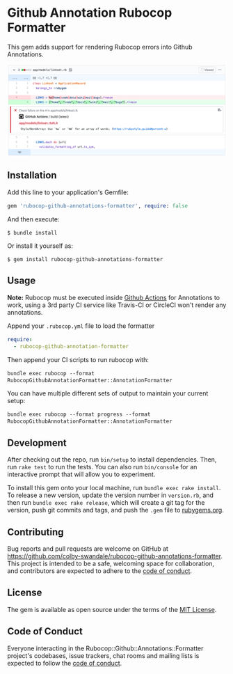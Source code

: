 # Github Annotation Rubocop Formatter

This gem adds support for rendering Rubocop errors into Github Annotations.

![example github annotation](https://raw.githubusercontent.com/colby-swandale/rubocop-github-annotations-formatter/master/resources/example.png)

## Installation

Add this line to your application's Gemfile:

```ruby
gem 'rubocop-github-annotations-formatter', require: false
```

And then execute:

    $ bundle install

Or install it yourself as:

    $ gem install rubocop-github-annotations-formatter

## Usage

**Note:** Rubocop must be executed inside [Github Actions](https://github.com/features/actions) for Annotations to work, using a 3rd party CI service like Travis-CI or CircleCI won't render any annotations.

Append your `.rubocop.yml` file to load the formatter

```yaml
require:
  - rubocop-github-annotation-formatter
```

Then append your CI scripts to run rubocop with:

    bundle exec rubocop --format RubocopGithubAnnotationFormatter::AnnotationFormatter

You can have multiple different sets of output to maintain your current setup:

    bundle exec rubocop --format progress --format RubocopGithubAnnotationFormatter::AnnotationFormatter

## Development

After checking out the repo, run `bin/setup` to install dependencies. Then, run `rake test` to run the tests. You can also run `bin/console` for an interactive prompt that will allow you to experiment.

To install this gem onto your local machine, run `bundle exec rake install`. To release a new version, update the version number in `version.rb`, and then run `bundle exec rake release`, which will create a git tag for the version, push git commits and tags, and push the `.gem` file to [rubygems.org](https://rubygems.org).

## Contributing

Bug reports and pull requests are welcome on GitHub at https://github.com/colby-swandale/rubocop-github-annotations-formatter. This project is intended to be a safe, welcoming space for collaboration, and contributors are expected to adhere to the [code of conduct](https://github.com/[USERNAME]/rubocop-github-annotations-formatter/blob/master/CODE_OF_CONDUCT.md).

## License

The gem is available as open source under the terms of the [MIT License](https://opensource.org/licenses/MIT).

## Code of Conduct

Everyone interacting in the Rubocop::Github::Annotations::Formatter project's codebases, issue trackers, chat rooms and mailing lists is expected to follow the [code of conduct](https://github.com/[USERNAME]/rubocop-github-annotations-formatter/blob/master/CODE_OF_CONDUCT.md).
